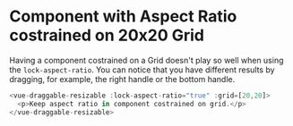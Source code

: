 # Component with Aspect Ratio costrained on 20x20 Grid

Having a component costrained on a Grid doesn't play so well when using the `lock-aspect-ratio`. You can notice that you have different results by dragging, for example, the right handle or the bottom handle.

~~~js
<vue-draggable-resizable :lock-aspect-ratio="true" :grid=[20,20]>
  <p>Keep aspect ratio in component costrained on grid.</p>
</vue-draggable-resizable>
~~~

